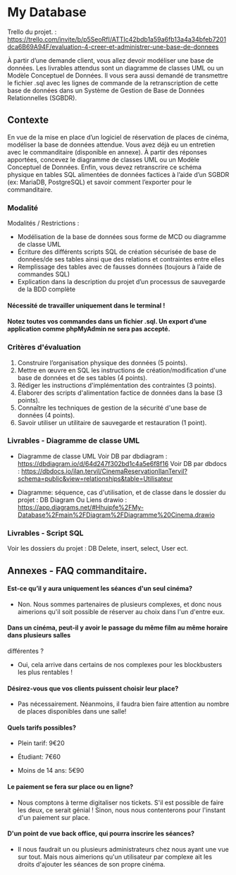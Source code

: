 # My Database

Trello du projet. : https://trello.com/invite/b/p5SeoRfI/ATTIc42bdb1a59a6fb13a4a34bfeb7201dca6B69A94F/evaluation-4-creer-et-administrer-une-base-de-donnees

À partir d’une demande client, vous allez devoir modéliser une base de données.
Les livrables attendus sont un diagramme de classes UML ou un Modèle Conceptuel de Données.
Il vous sera aussi demandé de transmettre le fichier .sql avec les lignes de commande de la retranscription
de cette base de données dans un Système de Gestion de Base de Données Relationnelles (SGBDR).

## Contexte
En vue de la mise en place d’un logiciel de réservation de places de cinéma, modéliser la base de données
attendue.
Vous avez déjà eu un entretien avec le commanditaire (disponible en annexe). À partir des réponses
apportées, concevez le diagramme de classes UML ou un Modèle Conceptuel de Données.
Enfin, vous devez retranscrire ce schéma physique en tables SQL alimentées de données factices à l’aide
d’un SGBDR (ex: MariaDB, PostgreSQL) et savoir comment l’exporter pour le commanditaire.

### Modalité 
Modalités / Restrictions :
- Modélisation de la base de données sous forme de MCD ou diagramme de classe UML
- Écriture des différents scripts SQL de création sécurisée de base de données/de ses tables ainsi
que des relations et contraintes entre elles
- Remplissage des tables avec de fausses données (toujours à l’aide de commandes SQL)
- Explication dans la description du projet d’un processus de sauvegarde de la BDD complète

#### Nécessité de travailler uniquement dans le terminal !
#### Notez toutes vos commandes dans un fichier .sql. Un export d’une application comme phpMyAdmin ne sera pas accepté.

### Critères d'évaluation
1. Construire l’organisation physique des données (5 points).
2. Mettre en œuvre en SQL les instructions de création/modification d'une base de données et de ses
tables (4 points).
3. Rédiger les instructions d'implémentation des contraintes (3 points).
4. Élaborer des scripts d'alimentation factice de données dans la base (3 points).
5. Connaître les techniques de gestion de la sécurité d'une base de données (4 points).
6. Savoir utiliser un utilitaire de sauvegarde et restauration (1 point).

### Livrables - Diagramme de classe UML
- Diagramme de classe UML
Voir DB par dbdiagram : https://dbdiagram.io/d/64d247f302bd1c4a5e6f8f16
Voir DB par dbdocs : https://dbdocs.io/ilan.tervil/CinemaReservationIlanTervil?schema=public&view=relationships&table=Utilisateur

- Diagramme: séquence, cas d'utilisation, et de classe dans le dossier du projet : DB Diagram
Ou Liens drawio : https://app.diagrams.net/#Hhuipfe%2FMy-Database%2Fmain%2FDiagram%2FDiagramme%20Cinema.drawio
### Livrables - Script SQL
Voir les dossiers du projet : DB Delete, insert, select, User ect.

## Annexes - FAQ commanditaire.

#### Est-ce qu’il y aura uniquement les séances d'un seul cinéma?
- Non. Nous sommes partenaires de plusieurs complexes, et donc nous aimerions qu'il soit possible de
réserver au choix dans l'un d'entre eux.

#### Dans un cinéma, peut-il y avoir le passage du même film au même horaire dans plusieurs salles
différentes ?
- Oui, cela arrive dans certains de nos complexes pour les blockbusters les plus rentables !

#### Désirez-vous que vos clients puissent choisir leur place?
- Pas nécessairement. Néanmoins, il faudra bien faire attention au nombre de places disponibles dans une
salle!

#### Quels tarifs possibles?

- Plein tarif: 9€20

- Étudiant: 7€60

- Moins de 14 ans: 5€90

#### Le paiement se fera sur place ou en ligne?
- Nous comptons à terme digitaliser nos tickets. S'il est possible de faire les deux, ce serait génial ! 
Sinon, nous nous contenterons pour l'instant d'un paiement sur place.

#### D'un point de vue back office, qui pourra inscrire les séances?
- Il nous faudrait un ou plusieurs administrateurs chez nous ayant une vue sur tout. Mais nous aimerions qu'un utilisateur par complexe ait les droits d'ajouter les séances de son propre cinéma.